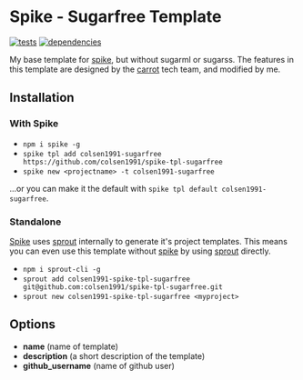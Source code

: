 # Spike - Sugarfree Template

[![tests](http://img.shields.io/travis/static-dev/spike-tpl-base/master.svg?style=flat)](https://travis-ci.org/spike-tpl-base/spike-tpl-base) [![dependencies](http://david-dm.org/static-dev/spike-tpl-base.svg?path=root)](https://david-dm.org/static-dev/spike-tpl-base?path=root)

My base template for [spike](https://github.com/static-dev/spike), but without sugarml or sugarss. The features in this template are designed by the [carrot](https://github.com/carrot) tech team, and modified by me.

## Installation

### With Spike

- `npm i spike -g`
- `spike tpl add colsen1991-sugarfree https://github.com/colsen1991/spike-tpl-sugarfree`
- `spike new <projectname> -t colsen1991-sugarfree`

...or you can make it the default with `spike tpl default colsen1991-sugarfree`.

### Standalone

[Spike](https://github.com/static-dev/spike) uses [sprout](https://github.com/carrot/sprout) internally to generate it's project templates. This means you can even use this template without [spike](https://github.com/static-dev/spike) by using [sprout](https://github.com/carrot/sprout) directly.

- `npm i sprout-cli -g`
- `sprout add colsen1991-spike-tpl-sugarfree git@github.com:colsen1991/spike-tpl-sugarfree.git`
- `sprout new colsen1991-spike-tpl-sugarfree <myproject>`

## Options

- **name** (name of template)
- **description** (a short description of the template)
- **github_username** (name of github user)
